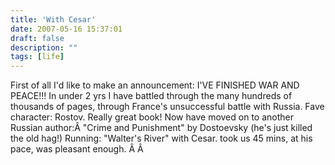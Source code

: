 ```yaml
---
title: 'With Cesar'
date: 2007-05-16 15:37:01
draft: false
description: ""
tags: [life]
---
```


First of all I'd like to make an announcement: I'VE FINISHED WAR AND PEACE!!! In under 2 yrs I have battled through the many hundreds of thousands of pages, through France's unsuccessful battle with Russia. Fave character: Rostov. Really great book! Now have moved on to another Russian author:Â "Crime and Punishment" by Dostoevsky (he's just killed the old hag!) Running: "Walter's River" with Cesar. took us 45 mins, at his pace, was pleasant enough. Â Â